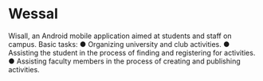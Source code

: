 # Wessal
Wisall, an Android mobile application aimed at students and staff on campus. Basic tasks: ● Organizing university and club activities. ● Assisting the student in the process of finding and registering for activities. ● Assisting faculty members in the process of creating and publishing activities.

